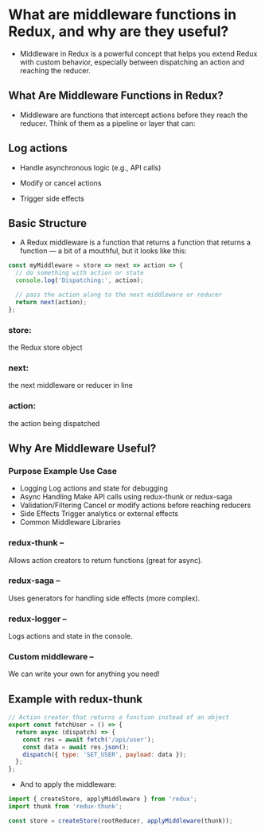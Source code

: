 # What are middleware functions in Redux, and why are they useful?

- Middleware in Redux is a powerful concept that helps you extend Redux with custom behavior, especially between dispatching an action and reaching the reducer.

## What Are Middleware Functions in Redux?
- Middleware are functions that intercept actions before they reach the reducer. Think of them as a pipeline or layer that can:

## Log actions
- Handle asynchronous logic (e.g., API calls)

- Modify or cancel actions

- Trigger side effects

## Basic Structure
- A Redux middleware is a function that returns a function that returns a function — a bit of a mouthful, but it looks like this:

```js
const myMiddleware = store => next => action => {
  // do something with action or state
  console.log('Dispatching:', action);

  // pass the action along to the next middleware or reducer
  return next(action);
};
```

### store: 
the Redux store object

### next: 
the next middleware or reducer in line

### action: 
the action being dispatched

## Why Are Middleware Useful?

### Purpose Example Use Case
- Logging	Log actions and state for debugging
- Async Handling	Make API calls using redux-thunk or redux-saga
- Validation/Filtering	Cancel or modify actions before reaching reducers
- Side Effects	Trigger analytics or external effects
- Common Middleware Libraries

### redux-thunk –
Allows action creators to return functions (great for async).

### redux-saga – 
Uses generators for handling side effects (more complex).

### redux-logger – 
Logs actions and state in the console.

### Custom middleware –  
We can write your own for anything you need!

## Example with redux-thunk
```js
// Action creator that returns a function instead of an object
export const fetchUser = () => {
  return async (dispatch) => {
    const res = await fetch('/api/user');
    const data = await res.json();
    dispatch({ type: 'SET_USER', payload: data });
  };
};
```
- And to apply the middleware:
```js
import { createStore, applyMiddleware } from 'redux';
import thunk from 'redux-thunk';

const store = createStore(rootReducer, applyMiddleware(thunk));
```